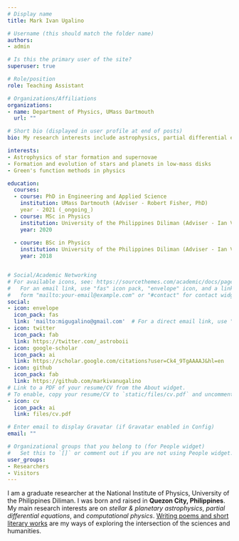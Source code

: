 ```yaml
---
# Display name
title: Mark Ivan Ugalino

# Username (this should match the folder name)
authors:
- admin

# Is this the primary user of the site?
superuser: true

# Role/position
role: Teaching Assistant

# Organizations/Affiliations
organizations:
- name: Department of Physics, UMass Dartmouth
  url: ""

# Short bio (displayed in user profile at end of posts)
bio: My research interests include astrophysics, partial differential equations and fluid modelling.

interests:
- Astrophysics of star formation and supernovae
- Formation and evolution of stars and planets in low-mass disks
- Green's function methods in physics

education:
  courses:
  - course: PhD in Engineering and Applied Science
    institution: UMass Dartmouth (Adviser - Robert Fisher, PhD)
    year - 2021 (_ongoing_)
  - course: MSc in Physics
    institution: University of the Philippines Diliman (Adviser - Ian Vega, PhD)
    year: 2020
    
  - course: BSc in Physics 
    institution: University of the Philippines Diliman (Adviser - Ian Vega, PhD)
    year: 2018


# Social/Academic Networking
# For available icons, see: https://sourcethemes.com/academic/docs/page-builder/#icons
#   For an email link, use "fas" icon pack, "envelope" icon, and a link in the
#   form "mailto:your-email@example.com" or "#contact" for contact widget.
social:
- icon: envelope
  icon_pack: fas
  link: 'mailto:migugalino@gmail.com'  # For a direct email link, use "mailto:test@example.org".
- icon: twitter
  icon_pack: fab
  link: https://twitter.com/_astroboii
- icon: google-scholar
  icon_pack: ai
  link: https://scholar.google.com/citations?user=Ck4_9TgAAAAJ&hl=en
- icon: github
  icon_pack: fab
  link: https://github.com/markivanugalino
# Link to a PDF of your resume/CV from the About widget.
# To enable, copy your resume/CV to `static/files/cv.pdf` and uncomment the lines below.
- icon: cv
  icon_pack: ai
  link: files/cv.pdf

# Enter email to display Gravatar (if Gravatar enabled in Config)
email: ""

# Organizational groups that you belong to (for People widget)
#   Set this to `[]` or comment out if you are not using People widget.
user_groups:
- Researchers
- Visitors
---
```


I am a graduate researcher at the National Institute of Physics, University of the Philippines Diliman. I was born and raised in **Quezon City, Philippines**. My main research interests are on _stellar & planetary astrophysics_, _partial differential equations_, and _computational physics_. [Writing poems and short literary works](https://migugalino.wixsite.com/markugalino/poems) are my ways of exploring the intersection of the sciences and humanities.


